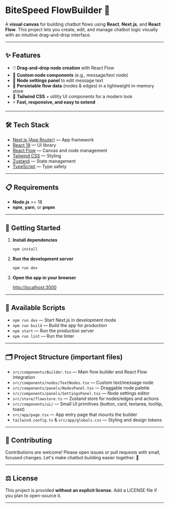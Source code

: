 # BiteSpeed FlowBuilder 🚀

A **visual canvas** for building chatbot flows using **React**, **Next.js**, and **React Flow**. This project lets you create, edit, and manage chatbot logic visually with an intuitive drag-and-drop interface.

---

## ✨ Features

- 🖱️ **Drag-and-drop node creation** with React Flow
- 💬 **Custom node components** (e.g., message/text node)
- 📝 **Node settings panel** to edit message text
- 💾 **Persistable flow data** (nodes & edges) in a lightweight in-memory store
- 🎨 **Tailwind CSS** + utility UI components for a modern look
- ⚡ **Fast, responsive, and easy to extend**

---

## 🛠️ Tech Stack

- [Next.js (App Router)](https://nextjs.org/) — App framework
- [React 19](https://react.dev/) — UI library
- [React Flow](https://reactflow.dev/) — Canvas and node management
- [Tailwind CSS](https://tailwindcss.com/) — Styling
- [Zustand](https://zustand-demo.pmnd.rs/) — State management
- [TypeScript](https://www.typescriptlang.org/) — Type safety

---

## 📋 Requirements

- **Node.js** >= 18
- **npm**, **yarn**, or **pnpm**

---

## 🚦 Getting Started

1. **Install dependencies**

   ```bash
   npm install
   ```

2. **Run the development server**

   ```bash
   npm run dev
   ```

3. **Open the app in your browser**

   [http://localhost:3000](http://localhost:3000)

---

## 🧰 Available Scripts

- `npm run dev` — Start Next.js in development mode
- `npm run build` — Build the app for production
- `npm start` — Run the production server
- `npm run lint` — Run the linter

---

## 🗂️ Project Structure (important files)

- `src/components/Builder.tsx` — Main flow builder and React Flow integration
- `src/components/nodes/TextNodes.tsx` — Custom text/message node
- `src/components/panels/NodesPanel.tsx` — Draggable node palette
- `src/components/panels/SettingsPanel.tsx` — Node settings editor
- `src/store/flowstore.ts` — Zustand store for nodes/edges and actions
- `src/components/ui/` — Small UI primitives (button, card, textarea, tooltip, toast)
- `src/app/page.tsx` — App entry page that mounts the builder
- `tailwind.config.ts` & `src/app/globals.css` — Styling and design tokens

---

## 🤝 Contributing

Contributions are welcome! Please open issues or pull requests with small, focused changes. Let's make chatbot building easier together. 🌟

---

## ⚖️ License

This project is provided **without an explicit license**. Add a LICENSE file if you plan to open-source it.

---
